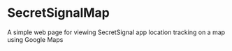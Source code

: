 # SecretSignalMap
A simple web page for viewing SecretSignal app location tracking on a map using Google Maps
